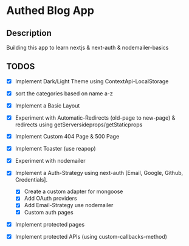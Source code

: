 # Authed Blog App

## Description
Building this app to learn nextjs & next-auth & nodemailer-basics

## TODOS

- [x] Implement Dark/Light Theme using ContextApi-LocalStorage
- [x] sort the categories based on name a-z
- [x] Implement a Basic Layout
- [x] Experiment with Automatic-Redirects (old-page to new-page) & redirects using getServersideprops/getStaticprops
- [x] Implement Custom 404 Page & 500 Page
- [x] Implement Toaster (use reapop)

- [x] Experiment with nodemailer

- [x] Implement a Auth-Strategy using next-auth [Email, Google, Github, Credentials].
    - [x] Create a custom adapter for mongoose
    - [x] Add OAuth providers
    - [x] Add Email-Strategy use nodemailer
    - [x] Custom auth pages

- [x] Implement protected pages
- [x] Implement protected APIs (using custom-callbacks-method)

